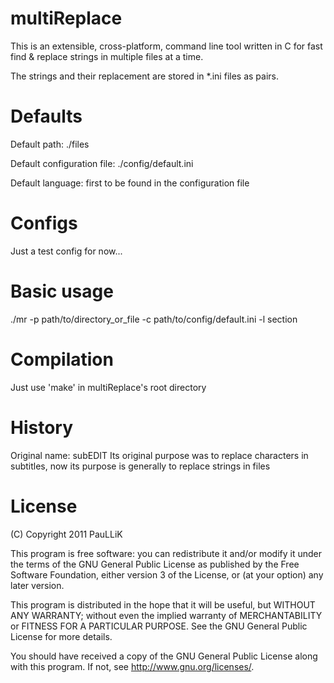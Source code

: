 multiReplace
=======

This is an extensible, cross-platform, command line tool written in C for fast
find & replace strings in multiple files at a time.

The strings and their replacement are stored in \*.ini files as pairs.

Defaults
========

Default path: ./files

Default configuration file: ./config/default.ini

Default language: first to be found in the configuration file

Configs
=======

Just a test config for now...

Basic usage
===========

./mr -p path/to/directory\_or\_file -c path/to/config/default.ini -l section

Compilation
============

Just use 'make' in multiReplace's root directory

History
=======

Original name: subEDIT
Its original purpose was to replace characters in subtitles, now its purpose is
generally to replace strings in files

License
=======

(C) Copyright 2011 PauLLiK

This program is free software: you can redistribute it and/or modify
it under the terms of the GNU General Public License as published by
the Free Software Foundation, either version 3 of the License, or
(at your option) any later version.

This program is distributed in the hope that it will be useful,
but WITHOUT ANY WARRANTY; without even the implied warranty of
MERCHANTABILITY or FITNESS FOR A PARTICULAR PURPOSE.  See the
GNU General Public License for more details.

You should have received a copy of the GNU General Public License
along with this program.  If not, see <http://www.gnu.org/licenses/>.
